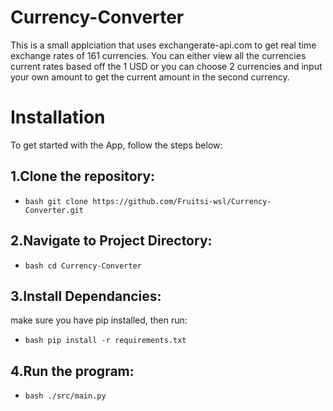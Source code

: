 # Currency-Converter

This is a small applciation that uses exchangerate-api.com to get real time exchange rates of 161 currencies.
You can either view all the currencies current rates based off the 1 USD or you can choose 2 currencies and input your own amount to get the current amount in the second currency.

# Installation

To get started with the App, follow the steps below:

## 1.Clone the repository:

 * ```bash git clone https://github.com/Fruitsi-wsl/Currency-Converter.git```

## 2.Navigate to Project Directory:

 * ```bash cd Currency-Converter``` 

## 3.Install Dependancies:

make sure you have pip installed, then run:

 * ```bash pip install -r requirements.txt```

## 4.Run the program:

 * ```bash ./src/main.py```
